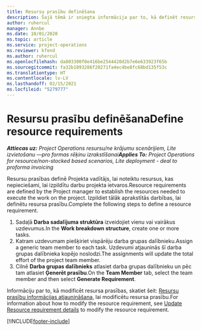 ```yaml
---
title: Resursu prasību definēšana
description: Šajā tēmā ir sniegta informācija par to, kā definēt resursu prasību informāciju.
author: ruhercul
manager: Annbe
ms.date: 10/01/2020
ms.topic: article
ms.service: project-operations
ms.reviewer: kfend
ms.author: ruhercul
ms.openlocfilehash: da803300f0e416be2544420d2b7e6e633923f65b
ms.sourcegitcommit: fa32b1893286f20271fa4ec4be8fc68bd135f53c
ms.translationtype: HT
ms.contentlocale: lv-LV
ms.lasthandoff: 02/15/2021
ms.locfileid: "5279777"
---
```

# <a name="define-resource-requirements"></a><span data-ttu-id="9f3fc-103">Resursu prasību definēšana</span><span class="sxs-lookup"><span data-stu-id="9f3fc-103">Define resource requirements</span></span>

<span data-ttu-id="9f3fc-104">_**Attiecas uz:** Project Operations resursu/ne krājumu scenārijiem, Lite izvietošanu —pro formas rēķinu izrakstīšanai_</span><span class="sxs-lookup"><span data-stu-id="9f3fc-104">_**Applies To:** Project Operations for resource/non-stocked based scenarios, Lite deployment - deal to proforma invoicing_</span></span>

<span data-ttu-id="9f3fc-105">Resursu prasības definē Projekta vadītājs, lai noteiktu resursus, kas nepieciešami, lai izpildītu darbu projekta ietvaros.</span><span class="sxs-lookup"><span data-stu-id="9f3fc-105">Resource requirements are defined by the Project manager to establish the resources needed to execute the work on the project.</span></span> <span data-ttu-id="9f3fc-106">Izpildiet tālāk aprakstītās darbības, lai definētu resursa prasību.</span><span class="sxs-lookup"><span data-stu-id="9f3fc-106">Complete the following steps to define a resource requirement.</span></span>

1.  <span data-ttu-id="9f3fc-107">Sadaļā **Darba sadalījuma struktūra** izveidojiet vienu vai vairākus uzdevumus.</span><span class="sxs-lookup"><span data-stu-id="9f3fc-107">In the **Work breakdown structure**, create one or more tasks.</span></span>
2.  <span data-ttu-id="9f3fc-108">Katram uzdevumam piešķiriet vispārēju darba grupas dalībnieku.</span><span class="sxs-lookup"><span data-stu-id="9f3fc-108">Assign a generic team member to each task.</span></span> <span data-ttu-id="9f3fc-109">Uzdevumi atjauninās šī darba grupas dalībnieka kopējo noslodzi.</span><span class="sxs-lookup"><span data-stu-id="9f3fc-109">The assignments will update the total effort of the project team member.</span></span>
3.  <span data-ttu-id="9f3fc-110">Cilnē **Darba grupas dalībnieks** atlasiet darba grupas dalībnieku un pēc tam atlasiet **Ģenerēt prasību**.</span><span class="sxs-lookup"><span data-stu-id="9f3fc-110">On the **Team Member** tab, select the team member and then select **Generate Requirement**.</span></span>

<span data-ttu-id="9f3fc-111">Informāciju par to, kā modificēt resursa prasības, skatiet šeit: [Resursu prasību informācijas atjaunināšana,](define-resource-requirements.md) lai modificētu resursa prasību.</span><span class="sxs-lookup"><span data-stu-id="9f3fc-111">For information about how to modify the resource requirement, see [Update Resource requirement details](define-resource-requirements.md) to modify the resource requirement.</span></span>

[!INCLUDE[footer-include](../includes/footer-banner.md)]